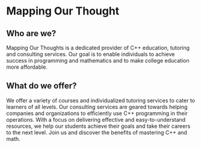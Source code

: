 # Mapping Our Thought

## Who are we?
Mapping Our Thoughts is a dedicated provider of C++ education, tutoring and 
consulting services. Our goal is to enable individuals to achieve success in 
programming and mathematics and to make college education more affordable.

## What do we offer?
We offer a variety of courses and individualized tutoring services to cater 
to learners of all levels. Our consulting services are geared towards 
helping companies and organizations to efficiently use C++ programming 
in their operations. With a focus on delivering effective and easy-to-understand 
resources, we help our students achieve their goals and take their careers 
to the next level. Join us and discover the benefits of mastering C++ and 
math.

